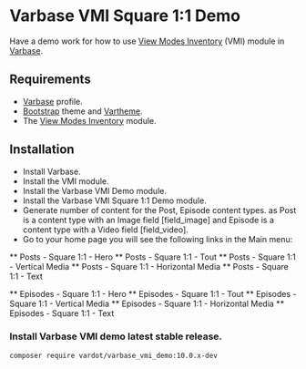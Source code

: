 # Varbase VMI Square 1:1 Demo

Have a demo work for how to use
 [View Modes Inventory](https://www.drupal.org/project/vmi) (VMI) module in
 [Varbase](https://www.drupal.org/project/varbase).


## Requirements
* [Varbase](https://www.drupal.org/project/varbase) profile.
* [Bootstrap](https://www.drupal.org/project/bootstrap) theme
  and [Vartheme](https://www.drupal.org/project/vartheme).
* The [View Modes Inventory](https://www.drupal.org/project/vmi) module.

## Installation
* Install Varbase.
* Install the VMI module.
* Install the Varbase VMI Demo module.
* Install the Varbase VMI Square 1:1 Demo module.
* Generate number of content for the Post, Episode content types.
  as Post is a content type with an Image field [field_image]
  and Episode is a content type with a Video field [field_video].
* Go to your home page you will see the following links in the Main menu:

** Posts - Square 1:1 - Hero
** Posts - Square 1:1 - Tout
** Posts - Square 1:1 - Vertical Media
** Posts - Square 1:1 - Horizontal Media
** Posts - Square 1:1 - Text

** Episodes - Square 1:1 - Hero
** Episodes - Square 1:1 - Tout
** Episodes - Square 1:1 - Vertical Media
** Episodes - Square 1:1 - Horizontal Media
** Episodes - Square 1:1 - Text

### Install Varbase VMI demo latest stable release.
```
composer require vardot/varbase_vmi_demo:10.0.x-dev
```
